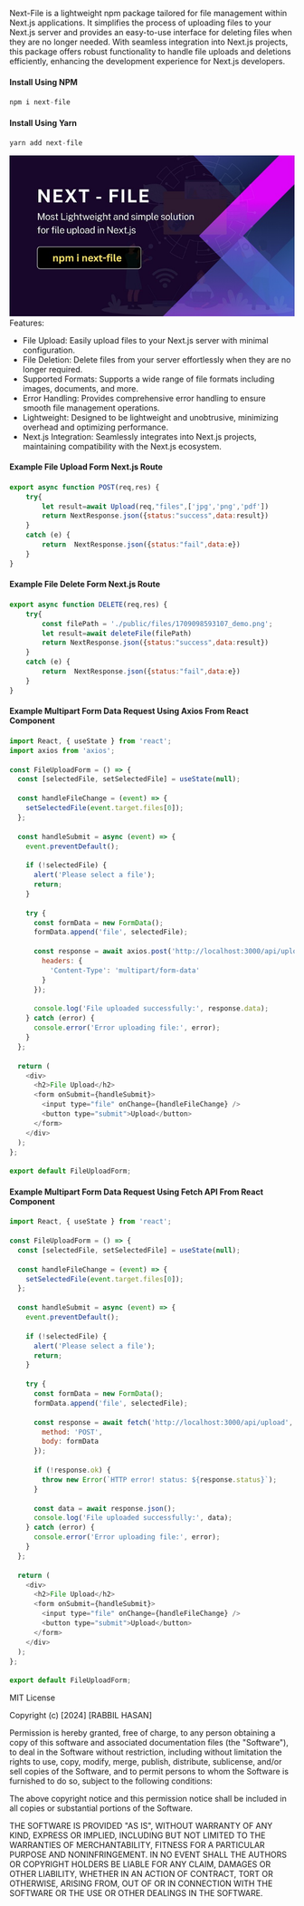 Next-File is a lightweight npm package tailored for file management within Next.js applications. It simplifies the process of uploading files to your Next.js server and provides an easy-to-use interface for deleting files when they are no longer needed. With seamless integration into Next.js projects, this package offers robust functionality to handle file uploads and deletions efficiently, enhancing the development experience for Next.js developers.

#### Install Using NPM
```javascript
npm i next-file
```
#### Install Using Yarn
```javascript
yarn add next-file
```


![next-file.png](next-file.jpg)
Features:
- File Upload: Easily upload files to your Next.js server with minimal configuration.
- File Deletion: Delete files from your server effortlessly when they are no longer required.
- Supported Formats: Supports a wide range of file formats including images, documents, and more.
- Error Handling: Provides comprehensive error handling to ensure smooth file management operations.
- Lightweight: Designed to be lightweight and unobtrusive, minimizing overhead and optimizing performance.
- Next.js Integration: Seamlessly integrates into Next.js projects, maintaining compatibility with the Next.js ecosystem.


#### Example File Upload Form Next.js Route 
```javascript
export async function POST(req,res) {
    try{
        let result=await Upload(req,"files",['jpg','png','pdf'])
        return NextResponse.json({status:"success",data:result})
    }
    catch (e) {
        return  NextResponse.json({status:"fail",data:e})
    }
}
```

#### Example File Delete Form Next.js Route
```javascript
export async function DELETE(req,res) {
    try{
        const filePath = './public/files/1709098593107_demo.png';
        let result=await deleteFile(filePath)
        return NextResponse.json({status:"success",data:result})
    }
    catch (e) {
        return  NextResponse.json({status:"fail",data:e})
    }
}
```

#### Example Multipart Form Data Request Using Axios From React Component

```javascript
import React, { useState } from 'react';
import axios from 'axios';

const FileUploadForm = () => {
  const [selectedFile, setSelectedFile] = useState(null);

  const handleFileChange = (event) => {
    setSelectedFile(event.target.files[0]);
  };

  const handleSubmit = async (event) => {
    event.preventDefault();

    if (!selectedFile) {
      alert('Please select a file');
      return;
    }

    try {
      const formData = new FormData();
      formData.append('file', selectedFile);

      const response = await axios.post('http://localhost:3000/api/upload', formData, {
        headers: {
          'Content-Type': 'multipart/form-data'
        }
      });

      console.log('File uploaded successfully:', response.data);
    } catch (error) {
      console.error('Error uploading file:', error);
    }
  };

  return (
    <div>
      <h2>File Upload</h2>
      <form onSubmit={handleSubmit}>
        <input type="file" onChange={handleFileChange} />
        <button type="submit">Upload</button>
      </form>
    </div>
  );
};

export default FileUploadForm;

```
#### Example Multipart Form Data Request Using Fetch API From React Component

```javascript
import React, { useState } from 'react';

const FileUploadForm = () => {
  const [selectedFile, setSelectedFile] = useState(null);

  const handleFileChange = (event) => {
    setSelectedFile(event.target.files[0]);
  };

  const handleSubmit = async (event) => {
    event.preventDefault();

    if (!selectedFile) {
      alert('Please select a file');
      return;
    }

    try {
      const formData = new FormData();
      formData.append('file', selectedFile);

      const response = await fetch('http://localhost:3000/api/upload', {
        method: 'POST',
        body: formData
      });

      if (!response.ok) {
        throw new Error(`HTTP error! status: ${response.status}`);
      }

      const data = await response.json();
      console.log('File uploaded successfully:', data);
    } catch (error) {
      console.error('Error uploading file:', error);
    }
  };

  return (
    <div>
      <h2>File Upload</h2>
      <form onSubmit={handleSubmit}>
        <input type="file" onChange={handleFileChange} />
        <button type="submit">Upload</button>
      </form>
    </div>
  );
};

export default FileUploadForm;

```


MIT License

Copyright (c) [2024] [RABBIL HASAN]

Permission is hereby granted, free of charge, to any person obtaining a copy
of this software and associated documentation files (the "Software"), to deal
in the Software without restriction, including without limitation the rights
to use, copy, modify, merge, publish, distribute, sublicense, and/or sell
copies of the Software, and to permit persons to whom the Software is
furnished to do so, subject to the following conditions:

The above copyright notice and this permission notice shall be included in all
copies or substantial portions of the Software.

THE SOFTWARE IS PROVIDED "AS IS", WITHOUT WARRANTY OF ANY KIND, EXPRESS OR
IMPLIED, INCLUDING BUT NOT LIMITED TO THE WARRANTIES OF MERCHANTABILITY,
FITNESS FOR A PARTICULAR PURPOSE AND NONINFRINGEMENT. IN NO EVENT SHALL THE
AUTHORS OR COPYRIGHT HOLDERS BE LIABLE FOR ANY CLAIM, DAMAGES OR OTHER
LIABILITY, WHETHER IN AN ACTION OF CONTRACT, TORT OR OTHERWISE, ARISING FROM,
OUT OF OR IN CONNECTION WITH THE SOFTWARE OR THE USE OR OTHER DEALINGS IN THE
SOFTWARE.



